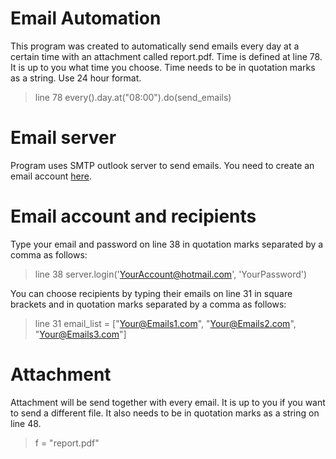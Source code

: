 # Email Automation
This program was created to automatically send emails every day at a certain time
with an attachment called report.pdf.
Time is defined at line 78. It is up to you what time you choose. 
Time needs to be in quotation marks as a string. Use 24 hour format.
> line 78 every().day.at("08:00").do(send_emails)

# Email server
Program uses SMTP outlook server to send emails.
You need to create an email account [here](https://signup.live.com/?lic=1).

# Email account and recipients
Type your email and password on line 38 in quotation marks separated by a comma as follows: 
> line 38 server.login('YourAccount@hotmail.com', 'YourPassword')

You can choose recipients by typing their emails on line 31
in square brackets and in quotation marks separated by a comma as follows:

> line 31 email_list = ["Your@Emails1.com", "Your@Emails2.com", "Your@Emails3.com"]

# Attachment
Attachment will be send together with every email.
It is up to you if you want to send a different file. 
It also needs to be in quotation marks as a string on line 48.
> f = "report.pdf"
